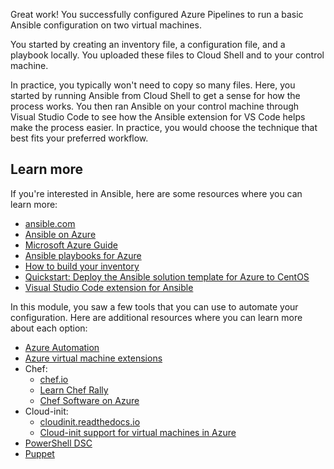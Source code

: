 Great work! You successfully configured Azure Pipelines to run a basic Ansible configuration on two virtual machines.

You started by creating an inventory file, a configuration file, and a playbook locally. You uploaded these files to Cloud Shell and to your control machine.

In practice, you typically won't need to copy so many files. Here, you started by running Ansible from Cloud Shell to get a sense for how the process works. You then ran Ansible on your control machine through Visual Studio Code to see how the Ansible extension for VS Code helps make the process easier. In practice, you would choose the technique that best fits your preferred workflow.

## Learn more

If you're interested in Ansible, here are some resources where you can learn more:

* [ansible.com](https://www.ansible.com/?azure-portal=true)
* [Ansible on Azure](https://docs.microsoft.com/azure/ansible/?azure-portal=true)
* [Microsoft Azure Guide](https://docs.ansible.com/ansible/latest/scenario_guides/guide_azure.html?azure-portal=true)
* [Ansible playbooks for Azure](https://github.com/Azure-Samples/ansible-playbooks?azure-portal=true)
* [How to build your inventory](https://docs.ansible.com/ansible/latest/user_guide/intro_inventory.html?azure-portal=true)
* [Quickstart: Deploy the Ansible solution template for Azure to CentOS](https://docs.microsoft.com/azure/ansible/ansible-deploy-solution-template?azure-portal=true)
* [Visual Studio Code extension for Ansible](https://marketplace.visualstudio.com/items?itemName=vscoss.vscode-ansible&azure-portal=true)

In this module, you saw a few tools that you can use to automate your configuration. Here are additional resources where you can learn more about each option:

* [Azure Automation](https://docs.microsoft.com/azure/automation/automation-intro?azure-portal=true)
* [Azure virtual machine extensions](https://docs.microsoft.com/azure/virtual-machines/extensions/overview?azure-portal=true)
* Chef:
  * [chef.io](https://www.chef.io/?azure-portal=true)
  * [Learn Chef Rally](https://learn.chef.io/?azure-portal=true)
  * [Chef Software on Azure](https://docs.microsoft.com/azure/chef/?azure-portal=true)
* Cloud-init:
  * [cloudinit.readthedocs.io](https://cloudinit.readthedocs.io/?azure-portal=true)
  * [Cloud-init support for virtual machines in Azure](https://docs.microsoft.com/azure/virtual-machines/linux/using-cloud-init?azure-portal=true)
* [PowerShell DSC](https://docs.microsoft.com/powershell/scripting/dsc/overview/overview?view=powershell-6?azure-portal=true)
* [Puppet](https://puppet.com/?azure-portal=true)